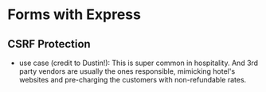 # Forms with Express

## CSRF Protection

- use case (credit to Dustin!):
  This is super common in hospitality. And 3rd party vendors are usually the ones responsible, mimicking hotel's websites and pre-charging the customers with non-refundable rates.
